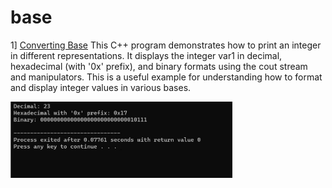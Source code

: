 # base

1] [Converting Base](base_cnvrt_bitset.cpp)
This C++ program demonstrates how to print an integer in different representations. It displays the integer var1 in decimal, hexadecimal (with '0x' prefix), and binary formats using the cout stream and manipulators. This is a useful example for understanding how to format and display integer values in various bases.
<div align="left">
  <img src="base_cnvrt.jpg" width="70.5%" height="70.5%"/>
</div><br/>
